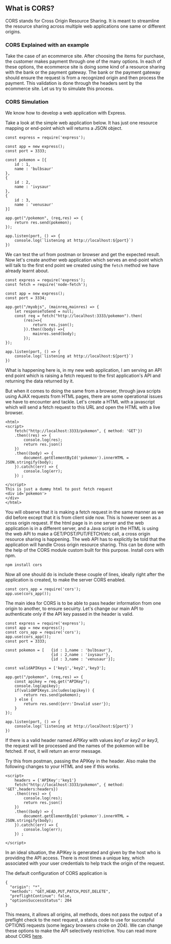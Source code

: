 ## What is CORS?
  CORS stands for Cross Origin Resource Sharing. It is meant to streamline the resource sharing across multiple web applications one same or different origins. 

### CORS Explained with an example
  Take the case of an ecommerce site. After choosing the items for  purchase, the customer makes payment through one of the many options. In each of these options, the ecommerce site is doing some kind of a resource sharing with the bank or the payment gateway. The bank or the payment gateway should ensure the request is from a recognized origin and then process the payment. This validation is done through the headers sent by the ecommerce site. Let us try to simulate this process. 

### CORS Simulation
We know how to develop a web application with Express.  

Take a look at the simple web application below. It has just one resource mapping or end-point which will returns a JSON object.

```
const express = require('express');

const app = new express();
const port = 3333;

const pokemon = [{
    id : 1,
    name : 'bulbsaur'
},
{
    id : 2,
    name : 'ivysaur'
},
{
    id : 3,
    name : 'venusaur'
}]

app.get("/pokemon", (req,res) => {
    return res.send(pokemon);
});

app.listen(port, () => {
    console.log(`listening at http://localhost:${port}`)
})

```

We can test the url from postman or browser and get the expected result. Now let's create another web application which serves an end-point which will talk to the first end point we created using the `fetch` method we have already learnt about. 

```
const express = require('express');
const fetch = require('node-fetch');

const app = new express();
const port = 3334;

app.get("/myobjs", (mainreq,mainres) => {
    let responseToSend = null;
    const req = fetch("http://localhost:3333/pokemon").then(
        (res)=>{
            return res.json();
        }).then((body) =>{
            mainres.send(body);
        });
});

app.listen(port, () => {
    console.log(`listening at http://localhost:${port}`)
})

```

What is happening here is, in my new web application, I am serving an API end point which is raising a fetch request to the first application's API and returning the data returned by it. 

But when it comes to doing the same from a browser, through java scripts using AJAX requests from HTML pages, there are some operational issues we have to encounter and tackle. Let's create a HTML with a javascript which will send a fetch request to this URL and open the HTML with a live browser.

```
<html>
<script>
    fetch("http://localhost:3333/pokemon", { method: 'GET'})
    .then((res) => {
        console.log(res);
        return res.json()
    })
    .then((body) => {
        document.getElementById('pokemon').innerHTML = JSON.stringify(body); 
    }).catch((err) => {
        console.log(err);
    }) ;

</script>
This is just a dummy html to post fetch request
<div id='pokemon'>
</div>
</html>
```

You will observe that it is making a fetch request in the same manner as we did before except that it is from client side now. This is however seen as a cross origin request. If the html page is in one server  and the web application is in a different server, and a Java script in the HTML is using the web API to make a GET/POST/PUT/FETCH/etc call, a cross origin resource sharing is happening. The web API has to explicitly be told that the application will handle Cross origin resource sharing. This can be done with the help of the CORS module custom built for this purpose. Install cors with npm. 

```npm install cors```

Now all one should do is include these couple of lines, ideally right after the application is created, to make the server CORS enabled.

```
const cors_app = require('cors');
app.use(cors_app());
```

The main idea for CORS is to be able to pass header information from one origin to another, to ensure secuirty. Let's change our main API to authenticate only if the API key passed in the header is valid. 

```
const express = require('express');
const app = new express();
const cors_app = require('cors');
app.use(cors_app());
const port = 3333;

const pokemon = [   {id : 1,name : 'bulbsaur'},
                    {id : 2,name : 'ivysaur'},
                    {id : 3,name : 'venusaur'}];

const validAPIKeys = ['key1','key2','key3'];

app.get("/pokemon", (req,res) => {
    const apikey = req.get("APIKey");
    console.log(apikey);
    if(validAPIKeys.includes(apikey)) {
        return res.send(pokemon);
    } else {
        return res.send({err:'Invalid user'});
    }
});

app.listen(port, () => {
    console.log(`listening at http://localhost:${port}`)
})

```
If there is a valid header named *APIKey* with values *key1 or key2 or key3*, the request will be processed and the names of the pokemon will be fetched. If not, it will return an error message. 

Try this from postman, passing the APIKey in the header. Also make the following changes to your HTML and see if this works.

```
<script>
    headers = {'APIKey':'key1'}
    fetch("http://localhost:3333/pokemon", { method: 'GET',headers:headers})
    .then((res) => {
        console.log(res);
        return res.json()
    })
    .then((body) => {
        document.getElementById('pokemon').innerHTML = JSON.stringify(body); 
    }).catch((err) => {
        console.log(err);
    }) ;

</script>
```

In an ideal situation, the APIKey is generated and given by the host who is providing the API access. There is most times a unique key, which associated with your user credentials to help track the origin of the request. 

The default configuration of CORS application is

```
{
  "origin": "*",
  "methods": "GET,HEAD,PUT,PATCH,POST,DELETE",
  "preflightContinue": false,
  "optionsSuccessStatus": 204
}
```

This means, it allows all origins, all methods, does not pass the output of a preflight check to the next request, a status code to use for successful OPTIONS requests (some legacy browsers choke on 204). We can change these options to make the API selectively restrictive. You can read more about CORS [here](https://expressjs.com/en/resources/middleware/cors.html).
